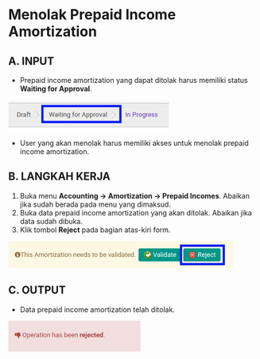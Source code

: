 # Menolak Prepaid Income Amortization

## A. INPUT

* Prepaid income amortization yang dapat ditolak harus memiliki status **Waiting for Approval**.

![](../../img/prepaid-income-amortization/status-waiting-for-approval.png)

* User yang akan menolak harus memiliki akses untuk menolak prepaid income amortization.

## B. LANGKAH KERJA

1. Buka menu **Accounting -> Amortization -> Prepaid Incomes**. Abaikan jika sudah berada pada menu yang dimaksud.
2. Buka data prepaid income amortization yang akan ditolak. Abaikan jika data sudah dibuka.
3. Klik tombol **Reject** pada bagian atas-kiri form.

![](../../img/prepaid-income-amortization/tombol-reject.png)

## C. OUTPUT

* Data prepaid income amortization telah ditolak.

![](../../img/prepaid-income-amortization/output-ditolak.png)
